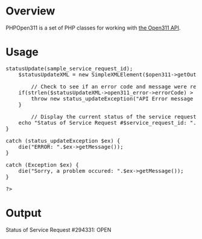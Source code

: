 Overview
========

PHPOpen311 is a set of PHP classes for working with [the Open311 API](http://open311.org/). 

Usage
=====

<pre>
<?php

// Include the Open 311 classes.
include('classes/PHPOpen311.php');

// Access credentials, see http://open311.org for more details.
define("BASE_URL", "");
define("API_KEY", "");
define("CITY_ID", "");

// A sample service request ID.
$sample_service_request_id = 294331;

try {
	// Create a new instance of the Open 311 class.
	$open311 = new Open311(BASE_URL, API_KEY, CITY_ID);
	
        // Get a the current status of a service request.
	$open311->statusUpdate(sample_service_request_id);
	$statusUpdateXML = new SimpleXMLElement($open311->getOutput());
	
        // Check to see if an error code and message were returned.
	if(strlen($statusUpdateXML->open311_error->errorCode) > 0) {
		throw new status_updateException("API Error message returned: ".$statusUpdateXML->open311_error->errorDescription);
	}
	
        // Display the current status of the service request.
	echo "Status of Service Request #$service_request_id: ".strtoupper($statusUpdateXML->request->status);
}

catch (status_updateException $ex) {
	die("ERROR: ".$ex->getMessage());
}

catch (Exception $ex) {
	die("Sorry, a problem occured: ".$ex->getMessage());
}

?>
</pre>

Output
======
Status of Service Request #294331: OPEN
